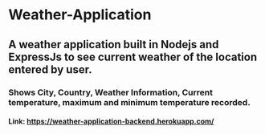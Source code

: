 # Weather-Application
## A weather application built in Nodejs and ExpressJs to see current weather of the location entered by user.
### Shows City, Country, Weather Information, Current temperature, maximum and minimum temperature recorded.
#### Link: https://weather-application-backend.herokuapp.com/
